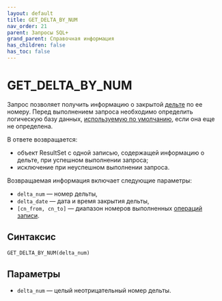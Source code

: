 ```yaml
---
layout: default
title: GET_DELTA_BY_NUM
nav_order: 21
parent: Запросы SQL+
grand_parent: Справочная информация
has_children: false
has_toc: false
---
```


# GET_DELTA_BY_NUM

Запрос позволяет получить информацию о закрытой [дельте](../../../Обзор_понятий_компонентов_и_связей/Основные_понятия/Дельта/Дельта.md) 
по ее номеру. Перед выполнением запроса необходимо определить логическую базу данных, 
[используемую по умолчанию](../../../Работа_с_системой/Другие_функции/Определение_логической_БД_по_умолчанию/Определение_логической_БД_по_умолчанию.md), 
если она еще не определена.

В ответе возвращается:
*   объект ResultSet c одной записью, содержащей информацию о дельте, при успешном выполнении запроса;
*   исключение при неуспешном выполнении запроса.

Возвращаемая информация включает следующие параметры:
*   `delta_num` — номер дельты,
*   `delta_date` — дата и время закрытия дельты,
*   `[cn_from, cn_to]` — диапазон номеров выполненных [операций записи](../../../Обзор_понятий_компонентов_и_связей/Основные_понятия/Операция_записи/Операция_записи.md).

## Синтаксис

```sql
GET_DELTA_BY_NUM(delta_num)
```

## Параметры

*   `delta_num` — целый неотрицательный номер дельты.
